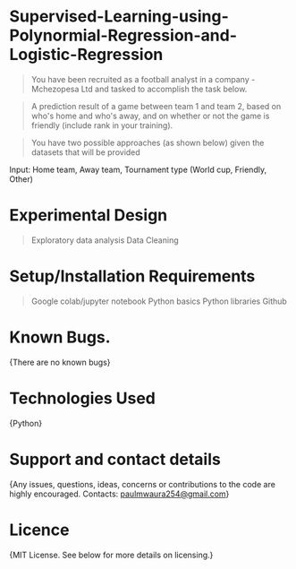 # Supervised-Learning-using-Polynormial-Regression-and-Logistic-Regression
> You have been recruited as a football analyst in a company - Mchezopesa Ltd and tasked to accomplish the task below.

> A prediction result of a game between team 1 and team 2, based on who's home and who's away, and on whether or not the game is friendly (include rank in your training).

> You have two possible approaches (as  shown below) given the datasets that will be provided

Input: Home team, Away team, Tournament type (World cup, Friendly, Other)
# Experimental Design
> Exploratory data analysis
> Data Cleaning
# Setup/Installation Requirements
> Google colab/jupyter notebook
> Python basics
> Python libraries
> Github
# Known Bugs.
{There are no known bugs}
# Technologies Used
{Python}
# Support and contact details
{Any issues, questions, ideas, concerns or contributions to the code are highly encouraged.
Contacts: paulmwaura254@gmail.com}
# Licence
{MIT License. See below for more details on licensing.}
